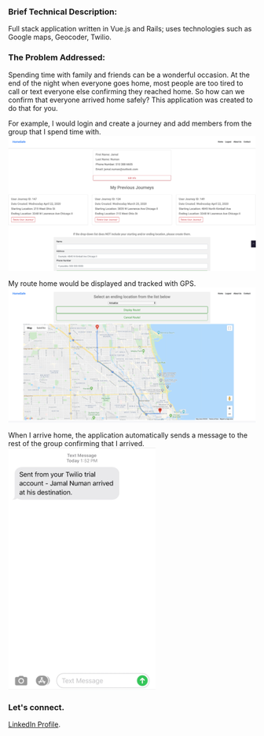 ### Brief Technical Description: 

Full stack application written in Vue.js and Rails; uses technologies such as Google maps, Geocoder, Twilio. 

### The Problem Addressed:

Spending time with family and friends can be a wonderful occasion. At the end of the night when everyone goes home, most people are too tired to call or text everyone else confirming they reached home. So how can we confirm that everyone arrived home safely? This application was created to do that for you. 

For example, I would login and create a journey and add members from the group that I spend time with.
![](images/user-showpage.png)



My route home would be displayed and tracked with GPS. 
![](images/Route.png)


When I arrive home, the application automatically sends a message to the rest of the group confirming that I arrived.
<img src="images/ArrivalScreenshot.jpeg" width=300>

### Let's connect. 
[LinkedIn Profile](https://www.linkedin.com/in/jamal-numan/).

